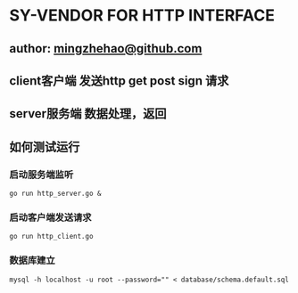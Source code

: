 SY-VENDOR FOR HTTP INTERFACE
================================

## author: mingzhehao@github.com

## client客户端  发送http get post sign 请求

## server服务端  数据处理，返回


如何测试运行
------------

### 启动服务端监听

~~~
go run http_server.go &
~~~

### 启动客户端发送请求

~~~
go run http_client.go
~~~

### 数据库建立

~~~
mysql -h localhost -u root --password="" < database/schema.default.sql
~~~

